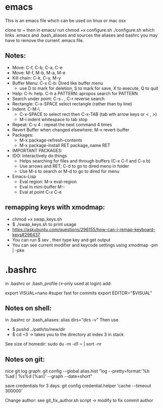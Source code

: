 # emacs
This is an emacs file which can be used on linux or mac osx

clone to ~ then in emacs/ run
chmod +x configure.sh
./configure.sh
which links .emacs and .bash_aliases and sources the aliases and bashrc
you may have to remove the current .emacs file.

##  Notes:
* Move:   C-f, C-b, C-a, C-e
* Move:   M-f, M-b, M-a, M-e
* Kill chain:   C-k, C-y, M-y	
* Buffer Menu: C-x C-b: Dired like buffer menu
  * use D to mark for deletion, S to mark for save, X to execute, Q to quit
* Help: C-h: help. C-h a PATTERN: apropos search for PATTERN
* Search under point: C-s . , C-r reverse search
* Rectangle: C-x-SPACE select rectangle (rather than by line)
* Indent: C-M-\
  * C-x-SPACE to select rect then C-x-TAB (tab wth arrow keys or  < , >)
  * M-i indent whitespace to tab stop
* Repeat: C-u 4 : repeat the next command 4 times
* Revert Buffer when changed elsewhere: M-x revert-buffer 
* Packages:
  * M-x package-refresh-contents
  * M-x package-install RET package_name RET
* IMPORTANT PACKAGES:
* IDO: Interactively do things
  * Helps searching for files and through buffers (C-x C-f and C-x b)
  * Use arrows and RET; C-d to go to dired menu in folder
  * Use M-s to search or M-d to go to dired for menu
* Emacs-Lisp
  * Eval region: M-x eval-region
  * Eval in mini-buffer M-:
  * Eval at point C-x C-e


## remapping keys with xmodmap:
* chmod +x swap_keys.sh
* $ ./swap_keys.sh to print usage
* https://askubuntu.com/questions/296155/how-can-i-remap-keyboard-keys#296437
* You can run $ xev , then type key and get output
* You can see current modifier and keycode settings using xmodmap -pm | -pke 

# .bashrc
in .bashrc or .bash_profile (<-only used at login) add:

export VISUAL=nano  #super fast for commits
export EDITOR="$VISUAL"

## Notes on shell:
in .bashrc or .bash_aliases:
alias dirs="dirs -v"
Then use
* $ pushd ../path/to/new/dir
* $ cd ~3 -> takes you to the directory at index 3 in stack


See size of homedir:
sudo du -m -d1 ~ | sort -nr

## Notes on git:
nice git log graph:
git config --global alias.hist "log --pretty=format:'%h %ad | %s%d [%an]' --graph --date=short"

save credentials for 3 days:
git config credential.helper 'cache --timeout 300000'

Change author:
see git_fix_author.sh script -> modify to fix commit author
